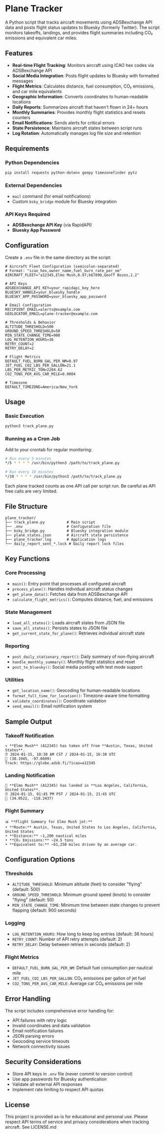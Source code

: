 # Plane Tracker

A Python script that tracks aircraft movements using ADSBexchange API data and posts flight status updates to Bluesky (formerly Twitter). The script monitors takeoffs, landings, and provides flight summaries including CO₂ emissions and equivalent car miles.

## Features

- **Real-time Flight Tracking**: Monitors aircraft using ICAO hex codes via ADSBexchange API
- **Social Media Integration**: Posts flight updates to Bluesky with formatted messages
- **Flight Metrics**: Calculates distance, fuel consumption, CO₂ emissions, and car mile equivalents
- **Geographic Information**: Converts coordinates to human-readable locations
- **Daily Reports**: Summarizes aircraft that haven't flown in 24+ hours
- **Monthly Summaries**: Provides monthly flight statistics and resets counters
- **Email Notifications**: Sends alerts for critical errors
- **State Persistence**: Maintains aircraft states between script runs
- **Log Rotation**: Automatically manages log file size and retention

## Requirements

### Python Dependencies

```bash
pip install requests python-dotenv geopy timezonefinder pytz
```

### External Dependencies

- `mail` command (for email notifications)
- Custom `bsky_bridge` module for Bluesky integration

### API Keys Required

- **ADSBexchange API Key** (via RapidAPI)
- **Bluesky App Password**

## Configuration

Create a `.env` file in the same directory as the script:

```env
# Aircraft Fleet Configuration (semicolon-separated)
# Format: "icao_hex,owner_name,fuel_burn_rate_per_nm"
AIRCRAFT_FLEET="a12345,Elmo Mush,0.97;b67890,Geoff Bozos,1.2"

# API Keys
ADSBEXCHANGE_API_KEY=your_rapidapi_key_here
BLUESKY_HANDLE=your_bluesky_handle
BLUESKY_APP_PASSWORD=your_bluesky_app_password

# Email Configuration
RECIPIENT_EMAIL=alerts@example.com
GEOLOCATOR_EMAIL=plane-tracker@example.com

# Thresholds & Behavior
ALTITUDE_THRESHOLD=500
GROUND_SPEED_THRESHOLD=50
MIN_STATE_CHANGE_TIME=900
LOG_RETENTION_HOURS=36
RETRY_COUNT=2
RETRY_DELAY=2

# Flight Metrics
DEFAULT_FUEL_BURN_GAL_PER_NM=0.97
JET_FUEL_CO2_LBS_PER_GALLON=21.1
LBS_PER_METRIC_TON=2204.62
CO2_TONS_PER_AVG_CAR_MILE=0.0004

# Timezone
DEFAULT_TIMEZONE=America/New_York
```

## Usage

### Basic Execution

```bash
python3 track_plane.py
```

### Running as a Cron Job

Add to your crontab for regular monitoring:

```bash
# Run every 5 minutes
*/5 * * * * /usr/bin/python3 /path/to/track_plane.py

# Run every 10 minutes
*/10 * * * * /usr/bin/python3 /path/to/track_plane.py
```
Each plane tracked counts as one API call per script run. Be careful as API free calls are very limited.

## File Structure

```
plane_tracker/
├── track_plane.py          # Main script
├── .env                    # Configuration file
├── bsky_bridge.py          # Bluesky integration module
├── plane_states.json       # Aircraft state persistence
├── plane_tracker.log       # Application logs
└── daily_report_sent_*.lock # Daily report lock files
```

## Key Functions

### Core Processing

- `main()`: Entry point that processes all configured aircraft
- `process_plane()`: Handles individual aircraft status changes
- `get_plane_data()`: Fetches data from ADSBexchange API
- `calculate_flight_metrics()`: Computes distance, fuel, and emissions

### State Management

- `load_all_states()`: Loads aircraft states from JSON file
- `save_all_states()`: Persists states to JSON file
- `get_current_state_for_plane()`: Retrieves individual aircraft state

### Reporting

- `post_daily_stationary_report()`: Daily summary of non-flying aircraft
- `handle_monthly_summary()`: Monthly flight statistics and reset
- `post_to_bluesky()`: Social media posting with test mode support

### Utilities

- `get_location_name()`: Geocoding for human-readable locations
- `format_full_time_for_location()`: Timezone-aware time formatting
- `validate_coordinates()`: Coordinate validation
- `send_email()`: Email notification system

## Sample Output

### Takeoff Notification
```
✈️ **Elmo Mush** (A12345) has taken off from **Austin, Texas, United States**.
⏰ 2024-01-15, 10:30 AM CST / 2024-01-15, 16:30 UTC
📍 (30.1945, -97.6699)
Track: https://globe.adsb.fi/?icao=a12345
```

### Landing Notification
```
🛬 **Elmo Mush** (A12345) has landed in **Los Angeles, California, United States**.
⏰ 2024-01-15, 01:45 PM PST / 2024-01-15, 21:45 UTC
📍 (34.0522, -118.2437)
```

### Flight Summary
```
📊 **Flight Summary for Elmo Mush jet:**
• **Route:** Austin, Texas, United States to Los Angeles, California, United States
• **Distance:** ~1,200 nautical miles
• **CO₂ Emissions:** ~24.5 tons
• **Equivalent to:** ~61,250 miles driven by an average car.
```

## Configuration Options

### Thresholds

- `ALTITUDE_THRESHOLD`: Minimum altitude (feet) to consider "flying" (default: 500)
- `GROUND_SPEED_THRESHOLD`: Minimum ground speed (knots) to consider "flying" (default: 50)
- `MIN_STATE_CHANGE_TIME`: Minimum time between state changes to prevent flapping (default: 900 seconds)

### Logging

- `LOG_RETENTION_HOURS`: How long to keep log entries (default: 36 hours)
- `RETRY_COUNT`: Number of API retry attempts (default: 2)
- `RETRY_DELAY`: Delay between retries in seconds (default: 2)

### Flight Metrics

- `DEFAULT_FUEL_BURN_GAL_PER_NM`: Default fuel consumption per nautical mile
- `JET_FUEL_CO2_LBS_PER_GALLON`: CO₂ emissions per gallon of jet fuel
- `CO2_TONS_PER_AVG_CAR_MILE`: Average car CO₂ emissions per mile

## Error Handling

The script includes comprehensive error handling for:

- API failures with retry logic
- Invalid coordinates and data validation
- Email notification failures
- JSON parsing errors
- Geocoding service timeouts
- Network connectivity issues

## Security Considerations

- Store API keys in `.env` file (never commit to version control)
- Use app passwords for Bluesky authentication
- Validate all external API responses
- Implement rate limiting to respect API quotas

## License

This project is provided as-is for educational and personal use. Please respect API terms of service and privacy considerations when tracking aircraft. See LICENSE.md
